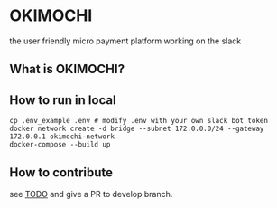 # OKIMOCHI

the user friendly micro payment platform working on the slack

## What is OKIMOCHI?

## How to run in local

```
cp .env_example .env # modify .env with your own slack bot token
docker network create -d bridge --subnet 172.0.0.0/24 --gateway 172.0.0.1 okimochi-network
docker-compose --build up
```



## How to contribute

see [TODO](https://github.com/campfire-inc/OKIMOCHI/issues/1)
and give a PR to develop branch.

